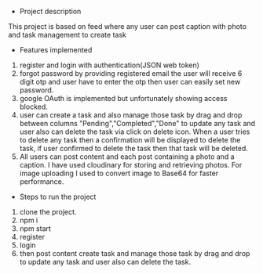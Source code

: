 - Project description
 
This project is based on feed where any user can post caption with photo and task management to create task 

- Features implemented
1. register and login with authentication(JSON web token)
2. forgot password by providing registered email the user will receive 6 digit otp and user have to enter the otp then user can easily set new password.
3. google OAuth is implemented but unfortunately showing access blocked.
4. user can create a task and also manage those task by drag and drop between columns "Pending","Completed","Done" to update any task and user also can delete the task via click on delete icon. When a user tries to delete any task then a confirmation will be displayed to delete the task, if user confirmed to delete the task then that task will be deleted.
4. All users can post content and each post containing a photo and a caption. I have used cloudinary for storing and retrieving photos. For image uploading I used to convert image to Base64 for faster performance.
 
- Steps to run the project
 1. clone the project.
 2. npm i 
 3. npm start  
 4. register 
 5. login 
 6. then post content create task and manage those task by drag and drop to update any task and user also can delete the task. 
